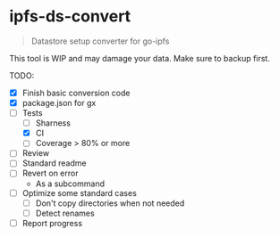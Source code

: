 # ipfs-ds-convert

> Datastore setup converter for go-ipfs

This tool is WIP and may damage your data. Make sure to backup first.

TODO:
- [x] Finish basic conversion code
- [x] package.json for gx
- [ ] Tests
  - [ ] Sharness
  - [x] CI
  - [ ] Coverage > 80% or more
- [ ] Review
- [ ] Standard readme
- [ ] Revert on error
  - As a subcommand
- [ ] Optimize some standard cases
  - [ ] Don't copy directories when not needed
  - [ ] Detect renames
- [ ] Report progress
